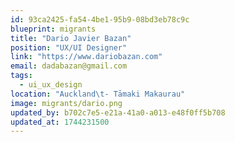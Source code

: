 ```yaml
---
id: 93ca2425-fa54-4be1-95b9-08bd3eb78c9c
blueprint: migrants
title: "Dario Javier Bazan"
position: "UX/UI Designer"
link: "https://www.dariobazan.com"
email: dadabazan@gmail.com
tags:
  - ui_ux_design
location: "Auckland\t- Tāmaki Makaurau"
image: migrants/dario.png
updated_by: b702c7e5-e21a-41a0-a013-e48f0ff5b708
updated_at: 1744231500
---
```

